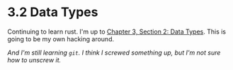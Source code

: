 # 3.2 Data Types

Continuing to learn rust. I'm up to [Chapter 3, Section 2: Data Types](https://doc.rust-lang.org/book/ch03-02-data-types.html). This is going to be my own hacking around. 

*And I'm still learning `git`. I think I screwed something up, but I'm not sure how to unscrew it.*